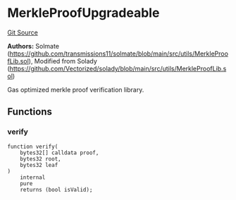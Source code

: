 # MerkleProofUpgradeable
[Git Source](https://github.com/ContractLabs/foundry-bountykinds-contract/blob/67e6855d3beabdf242cc0b51d9e53b087a5235b9/src/oz-custom/oz-upgradeable/utils/cryptography/MerkleProofUpgradeable.sol)

**Authors:**
Solmate
(https://github.com/transmissions11/solmate/blob/main/src/utils/MerkleProofLib.sol), Modified from Solady
(https://github.com/Vectorized/solady/blob/main/src/utils/MerkleProofLib.sol)

Gas optimized merkle proof verification library.


## Functions
### verify


```solidity
function verify(
    bytes32[] calldata proof,
    bytes32 root,
    bytes32 leaf
)
    internal
    pure
    returns (bool isValid);
```


